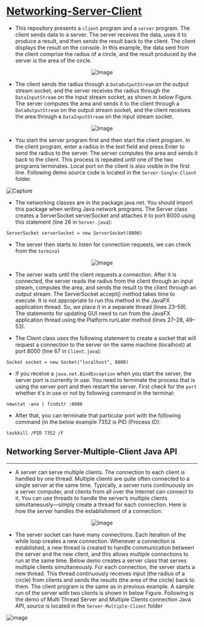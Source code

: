 # [Networking-Server-Client](https://en.wikipedia.org/wiki/Client%E2%80%93server_model)

- This repository presents a `client` program and a `server` program. The client sends data to a server. The server receives the data, uses it to produce a result, and then sends the result back to the client. The client displays the result on the console. In this example, the data sent from the client comprise the radius of a circle, and the result produced by the server is the area of the circle.
  
<p align="center">
  <img src="https://user-images.githubusercontent.com/24220136/234190297-f013cc38-04e6-4655-bf56-ced22dbfe647.png" alt="Image">
</p>

- The client sends the radius through a `DataOutputStream` on the output stream socket, and the server receives the radius through the `DataInputStream` on the input stream socket, as shown in below Figure. The server computes the area and sends it to the client through a `DataOutputStream` on the output stream socket, and the client receives the area through a `DataInputStream` on the input stream socket.

<p align="center">
  <img src="https://user-images.githubusercontent.com/24220136/234190505-8115fb1c-2ea0-4413-9eaf-fd71a109bbdf.png" alt="Image">
</p>

- You start the server program first and then start the client program. In the client program, enter a radius in the text field and press Enter to send the radius to the server. The server computes the area and sends it back to the client. This process is repeated until one of the two programs terminates. Local port on the client is also visible in the first line. Following demo source code is located in the `Server-Single-Client` folder.

![Capture](https://user-images.githubusercontent.com/24220136/234189747-402b0ed9-cfb7-471c-8bb7-97bd56b98769.PNG)

- The networking classes are in the package java.net. You should import this package when writing Java network programs. The Server class creates a ServerSocket serverSocket and attaches it to port 8000 using this statement (line 26 in `Server.java`):
```
ServerSocket serverSocket = new ServerSocket(8000)
```
- The server then starts to listen for connection requests, we can check from the `terminal`

<p align="center">
  <img src="https://user-images.githubusercontent.com/24220136/234188058-dac6fc14-328b-4d62-9db2-79d90063d92c.png" alt="Image">
</p>

- The server waits until the client requests a connection. After it is connected, the server reads the radius from the client through an input stream, computes the area, and sends the result to the client through an output stream. The ServerSocket accept() method takes time
to execute. It is not appropriate to run this method in the JavaFX application thread. So, we
place it in a separate thread (lines 23–59). The statements for updating GUI need to run from
the JavaFX application thread using the Platform.runLater method (lines 27–28, 49–53).

- The Client class uses the following statement to create a socket that will request a connection to the server on the same machine (localhost) at port 8000 (line 67 in `Client.java`):
```
Socket socket = new Socket("localhost", 8000)
```
- If you receive a `java.net.BindException` when you start the server, the server port is currently in use. You need to terminate the process that is using the server port and then restart the server. First check for the `port` whether it's in use or not by following command in the terminal:
```
newstat -ano | findstr :8080
```
- After that, you can terminate that particular port with the following command (in the below example 7352 is PID (Process ID):
```
taskkill /PID 7352 /F
```
## Networking Server-Multiple-Client Java API
-----------

- A server can serve multiple clients. The connection to each client is handled by one thread. Multiple clients are quite often connected to a single server at the same time. Typically, a server runs continuously on a server computer, and clients from all over the Internet can connect to it. You can use threads to handle the server’s multiple clients simultaneously—simply create a thread for each connection. Here is how the server handles the establishment of a connection:

<p align="center">
  <img src="https://user-images.githubusercontent.com/24220136/234768575-e24f3f1d-ce81-40a9-abb8-1550f8eee127.png" alt="Image">
</p>

- The server socket can have many connections. Each iteration of the while loop creates a new connection. Whenever a connection is established, a new thread is created to handle communication between the server and the new client, and this allows multiple connections to run at the same time. Below demo creates a server class that serves multiple clients simultaneously. For each connection, the server starts a new thread. This thread continuously receives input (the radius of a circle) from clients and sends the results (the area of the circle) back to them. The client program is the same as in previous example. A sample run of the server with two clients is shown in below Figure. Following is the demo of Multi Thread Server and Multiple Clients connection Java API, source is located in the `Server-Multiple-Client` folder

![image](https://user-images.githubusercontent.com/24220136/234768523-eab7abc5-0bf9-4f64-b6d4-5a7065b86bc0.png)


